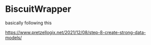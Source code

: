 # BiscuitWrapper

basically following this 

https://www.pretzellogix.net/2021/12/08/step-8-create-strong-data-models/
